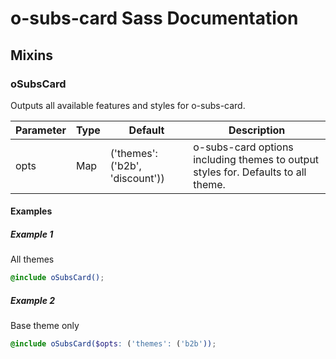 # o-subs-card Sass Documentation
## Mixins
### oSubsCard
Outputs all available features and styles for o-subs-card.



| Parameter | Type | Default | Description |
| ---- | ---- | ------- | ----------- |
| opts | Map | ('themes': ('b2b', 'discount')) |o-subs-card options including themes to output styles for. Defaults to all theme. |
#### Examples
##### Example 1
All themes

```scss
@include oSubsCard();
```
##### Example 2
Base theme only

```scss
@include oSubsCard($opts: ('themes': ('b2b'));
```
